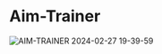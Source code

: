 # Aim-Trainer


![AIM-TRAINER 2024-02-27 19-39-59](https://github.com/UFTHaq/Aim-Trainer/assets/104829519/21c92a1d-1221-43da-8a8e-2d0576a41337)



